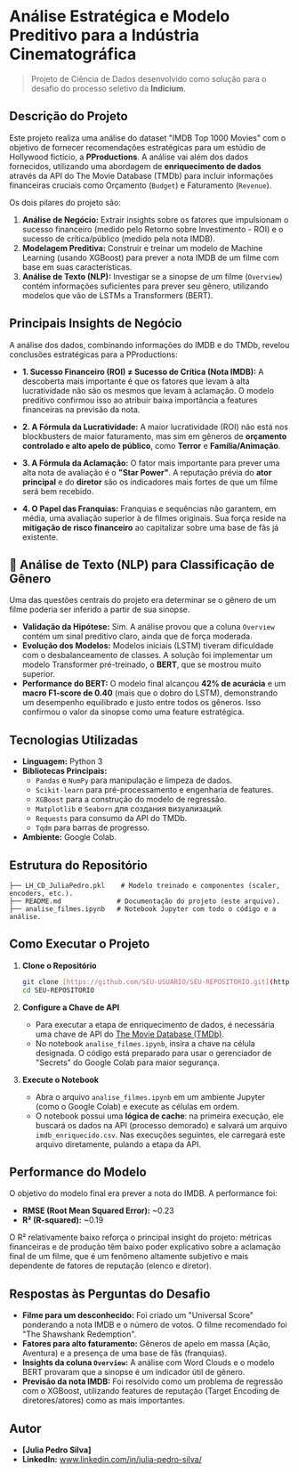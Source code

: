# Análise Estratégica e Modelo Preditivo para a Indústria Cinematográfica

> Projeto de Ciência de Dados desenvolvido como solução para o desafio do processo seletivo da **Indicium**.

## Descrição do Projeto

Este projeto realiza uma análise do dataset "IMDB Top 1000 Movies" com o objetivo de fornecer recomendações estratégicas para um estúdio de Hollywood fictício, a **PProductions**. A análise vai além dos dados fornecidos, utilizando uma abordagem de **enriquecimento de dados** através da API do The Movie Database (TMDb) para incluir informações financeiras cruciais como Orçamento (`Budget`) e Faturamento (`Revenue`).

Os dois pilares do projeto são:
1.  **Análise de Negócio:** Extrair insights sobre os fatores que impulsionam o sucesso financeiro (medido pelo Retorno sobre Investimento - ROI) e o sucesso de crítica/público (medido pela nota IMDB).
2.  **Modelagem Preditiva:** Construir e treinar um modelo de Machine Learning (usando XGBoost) para prever a nota IMDB de um filme com base em suas características.
3.   **Análise de Texto (NLP):** Investigar se a sinopse de um filme (`Overview`) contém informações suficientes para prever seu gênero, utilizando modelos que vão de LSTMs a Transformers (BERT).

## Principais Insights de Negócio

A análise dos dados, combinando informações do IMDB e do TMDb, revelou conclusões estratégicas para a PProductions:

* **1. Sucesso Financeiro (ROI) ≠ Sucesso de Crítica (Nota IMDB):** A descoberta mais importante é que os fatores que levam à alta lucratividade não são os mesmos que levam à aclamação. O modelo preditivo confirmou isso ao atribuir baixa importância a features financeiras na previsão da nota.

* **2. A Fórmula da Lucratividade:** A maior lucratividade (ROI) não está nos blockbusters de maior faturamento, mas sim em gêneros de **orçamento controlado e alto apelo de público**, como **Terror** e **Família/Animação**.

* **3. A Fórmula da Aclamação:** O fator mais importante para prever uma alta nota de avaliação é o **"Star Power"**. A reputação prévia do **ator principal** e do **diretor** são os indicadores mais fortes de que um filme será bem recebido.

* **4. O Papel das Franquias:** Franquias e sequências não garantem, em média, uma avaliação superior à de filmes originais. Sua força reside na **mitigação de risco financeiro** ao capitalizar sobre uma base de fãs já existente.
 ## 🔬 Análise de Texto (NLP) para Classificação de Gênero

Uma das questões centrais do projeto era determinar se o gênero de um filme poderia ser inferido a partir de sua sinopse.

* **Validação da Hipótese:** Sim. A análise provou que a coluna `Overview` contém um sinal preditivo claro, ainda que de força moderada.
* **Evolução dos Modelos:** Modelos iniciais (LSTM) tiveram dificuldade com o desbalanceamento de classes. A solução foi implementar um modelo Transformer pré-treinado, o **BERT**, que se mostrou muito superior.
* **Performance do BERT:** O modelo final alcançou **42% de acurácia** e um **macro F1-score de 0.40** (mais que o dobro do LSTM), demonstrando um desempenho equilibrado e justo entre todos os gêneros. Isso confirmou o valor da sinopse como uma feature estratégica.

## Tecnologias Utilizadas

* **Linguagem:** Python 3
* **Bibliotecas Principais:**
    * `Pandas` e `NumPy` para manipulação e limpeza de dados.
    * `Scikit-learn` para pré-processamento e engenharia de features.
    * `XGBoost` para a construção do modelo de regressão.
    * `Matplotlib` e `Seaborn` для создания визуализаций.
    * `Requests` para consumo da API do TMDb.
    * `Tqdm` para barras de progresso.
* **Ambiente:** Google Colab.

## Estrutura do Repositório

```
├── LH_CD_JuliaPedro.pkl    # Modelo treinado e componentes (scaler, encoders, etc.).
├── README.md              # Documentação do projeto (este arquivo).
├── analise_filmes.ipynb   # Notebook Jupyter com todo o código e a análise.
```

## Como Executar o Projeto

1.  **Clone o Repositório**
    ```bash
    git clone [https://github.com/SEU-USUARIO/SEU-REPOSITORIO.git](https://github.com/SEU-USUARIO/SEU-REPOSITORIO.git)
    cd SEU-REPOSITORIO
    ```

2.  **Configure a Chave de API**
    * Para executar a etapa de enriquecimento de dados, é necessária uma chave de API do [The Movie Database (TMDb)](https://www.themoviedb.org/settings/api).
    * No notebook `analise_filmes.ipynb`, insira a chave na célula designada. O código está preparado para usar o gerenciador de "Secrets" do Google Colab para maior segurança.

3.  **Execute o Notebook**
    * Abra o arquivo `analise_filmes.ipynb` em um ambiente Jupyter (como o Google Colab) e execute as células em ordem.
    * O notebook possui uma **lógica de cache**: na primeira execução, ele buscará os dados na API (processo demorado) e salvará um arquivo `imdb_enriquecido.csv`. Nas execuções seguintes, ele carregará este arquivo diretamente, pulando a etapa da API.

## Performance do Modelo

O objetivo do modelo final era prever a nota do IMDB. A performance foi:
* **RMSE (Root Mean Squared Error):** ~0.23
* **R² (R-squared):** ~0.19

O R² relativamente baixo reforça o principal insight do projeto: métricas financeiras e de produção têm baixo poder explicativo sobre a aclamação final de um filme, que é um fenômeno altamente subjetivo e mais dependente de fatores de reputação (elenco e diretor).

## Respostas às Perguntas do Desafio

- **Filme para um desconhecido:** Foi criado um "Universal Score" ponderando a nota IMDB e o número de votos. O filme recomendado foi "The Shawshank Redemption".
- **Fatores para alto faturamento:** Gêneros de apelo em massa (Ação, Aventura) e a presença de uma base de fãs (franquias).
- **Insights da coluna `Overview`:** A análise com Word Clouds e o modelo BERT provaram que a sinopse é um indicador útil de gênero.
- **Previsão da nota IMDB:** Foi resolvido como um problema de regressão com o XGBoost, utilizando features de reputação (Target Encoding de diretores/atores) como as mais importantes.

## Autor
* **[Julia Pedro Silva]**
* **LinkedIn:** www.linkedin.com/in/julia-pedro-silva/

